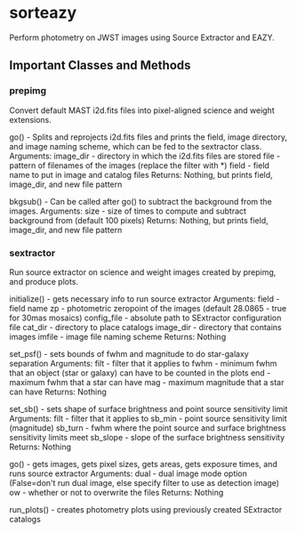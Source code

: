 # sorteazy
Perform photometry on JWST images using Source Extractor and EAZY.

## Important Classes and Methods

### prepimg

Convert default MAST i2d.fits files into pixel-aligned science and weight extensions.

go() - Splits and reprojects i2d.fits files and prints the field, image directory, and image naming scheme, which can be fed to the sextractor class.
Arguments: image_dir - directory in which the i2d.fits files are stored
           file - pattern of filenames of the images (replace the filter with *)
           field - field name to put in image and catalog files
Returns: Nothing, but prints field, image_dir, and new file pattern


bkgsub() - Can be called after go() to subtract the background from the images.
Arguments: size - size of times to compute and subtract background from (default 100 pixels)
Returns: Nothing, but prints field, image_dir, and new file pattern


### sextractor

Run source extractor on science and weight images created by prepimg, and produce plots.

initialize() - gets necessary info to run source extractor
Arguments: field - field name
           zp - photometric zeropoint of the images (default 28.0865 - true for 30mas mosaics)
           config_file - absolute path to SExtractor configuration file
           cat_dir - directory to place catalogs
           image_dir - directory that contains images
           imfile - image file naming scheme
Returns: Nothing

set_psf() - sets bounds of fwhm and magnitude to do star-galaxy separation
Arguments: filt - filter that it applies to
           fwhm - minimum fwhm that an object (star or galaxy) can have to be counted in the plots
           end - maximum fwhm that a star can have
           mag - maximum magnitude that a star can have
Returns: Nothing

set_sb() - sets shape of surface brightness and point source sensitivity limit
Arguments: filt - filter that it applies to
           sb_min - point source sensitivity limit (magnitude)
           sb_turn - fwhm where the point source and surface brightness sensitivity limits meet
           sb_slope - slope of the surface brightness sensitivity
Returns: Nothing

go() - gets images, gets pixel sizes, gets areas, gets exposure times, and runs source extractor
Arguments: dual - dual image mode option (False=don't run dual image, else specify filter to use as detection image)
           ow - whether or not to overwrite the files
Returns: Nothing

run_plots() - creates photometry plots using previously created SExtractor catalogs
           
